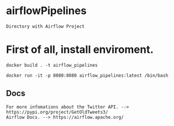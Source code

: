 # airflowPipelines
	Directory with Airflow Project

# First of all, install enviroment.
	docker build . -t airflow_pipelines

	docker run -it -p 8080:8080 airflow_pipelines:latest /bin/bash
	

## Docs
	For more infomations about the Twitter API. --> https://pypi.org/project/GetOldTweets3/
	Airflow Docs. --> https://airflow.apache.org/
	
